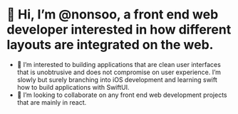 # 👋 Hi, I’m @nonsoo, a front end web developer interested in how different layouts are integrated on the web. 
- 👀 I’m interested to building applications that are clean user interfaces that is unobtrusive and does not compromise on user experience. I’m slowly but surely branching into iOS development and learning swift how to build applications with SwiftUI.
- 💞️ I’m looking to collaborate on any front end web development projects that are mainly in react.

<!---
nonsoo/nonsoo is a ✨ special ✨ repository because its `README.md` (this file) appears on your GitHub profile.
You can click the Preview link to take a look at your changes.
--->
